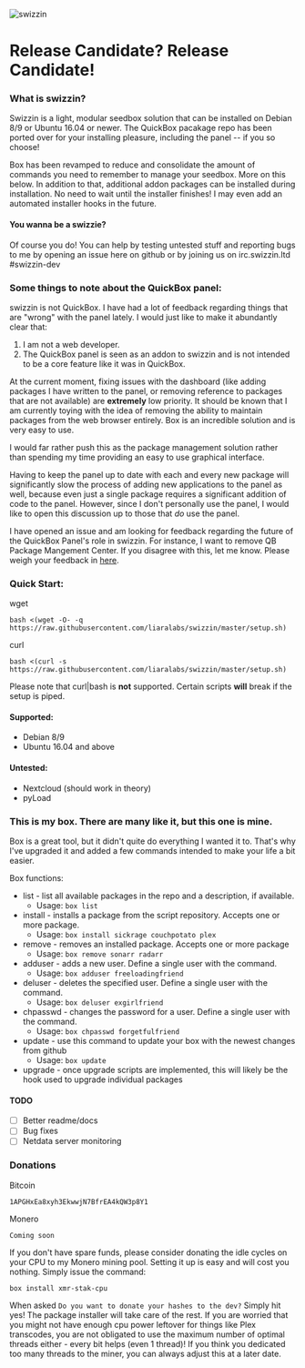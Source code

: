 ![swizzin](http://i.imgur.com/JZlDKP1.png)


# Release Candidate? Release Candidate!



### What is swizzin?
Swizzin is a light, modular seedbox solution that can be installed on Debian 8/9 or Ubuntu 16.04 or newer. The QuickBox pacakage repo has been ported over for your installing pleasure, including the panel -- if you so choose!

Box has been revamped to reduce and consolidate the amount of commands you need to remember to manage your seedbox. More on this below. In addition to that, additional addon packages can be installed during installation. No need to wait until the installer finishes! I may even add an automated installer hooks in the future.

#### You wanna be a swizzie?

Of course you do! You can help by testing untested stuff and reporting bugs to me by opening an issue here on github or by joining us on irc.swizzin.ltd #swizzin-dev

### Some things to note about the QuickBox panel:

swizzin is not QuickBox. I have had a lot of feedback regarding things that are "wrong" with the panel lately. I would just like to make it abundantly clear that:

1. I am not a web developer.
2. The QuickBox panel is seen as an addon to swizzin and is not intended to be a core feature like it was in QuickBox.

At the current moment, fixing issues with the dashboard (like adding packages I have written to the panel, or removing reference to packages that are not available) are **extremely** low priority. It should be known that I am currently toying with the idea of removing the ability to maintain packages from the web browser entirely. Box is an incredible solution and is very easy to use.

I would far rather push this as the package management solution rather than spending my time providing an easy to use graphical interface.

Having to keep the panel up to date with each and every new package will significantly slow the process of adding new applications to the panel as well, because even just a single package requires a significant addition of code to the panel. However, since I don't personally use the panel, I would like to open this discussion up to those that *do* use the panel.

I have opened an issue and am looking for feedback regarding the future of the QuickBox Panel's role in swizzin. For instance, I want to remove QB Package Mangement Center. If you disagree with this, let me know. Please weigh your feedback in [here](https://github.com/liaralabs/swizzin/issues/11).

### Quick Start:

wget
```
bash <(wget -O- -q  https://raw.githubusercontent.com/liaralabs/swizzin/master/setup.sh)
```

curl
```
bash <(curl -s  https://raw.githubusercontent.com/liaralabs/swizzin/master/setup.sh)
```

Please note that curl|bash is **not** supported. Certain scripts **will** break if the setup is piped.


#### Supported:
* Debian 8/9
* Ubuntu 16.04 and above

#### Untested:
* Nextcloud (should work in theory)
* pyLoad

### This is my box. There are many like it, but this one is mine.
Box is a great tool, but it didn't quite do everything I wanted it to. That's why I've upgraded it and added a few commands intended to make your life a bit easier.

Box functions:

* list - list all available packages in the repo and a description, if available.
  * Usage: `box list`
* install - installs a package from the script repository. Accepts one or more package.
  * Usage: `box install sickrage couchpotato plex`
* remove - removes an installed package. Accepts one or more package
  * Usage: `box remove sonarr radarr`
* adduser - adds a new user. Define a single user with the command.
  * Usage: `box adduser freeloadingfriend`
* deluser - deletes the specified user. Define a single user with the command.
  * Usage: `box deluser exgirlfriend`
* chpasswd - changes the password for a user. Define a single user with the command.
  * Usage: `box chpasswd forgetfulfriend`
* update - use this command to update your box with the newest changes from github
  * Usage: `box update`
* upgrade - once upgrade scripts are implemented, this will likely be the hook used to upgrade individual packages

#### TODO
- [ ] Better readme/docs
- [ ] Bug fixes
- [ ] Netdata server monitoring

### Donations

Bitcoin
```
1APGHxEa8xyh3EkwwjN7BfrEA4kQW3p8Y1
```
Monero
```
Coming soon
```

If you don't have spare funds, please consider donating the idle cycles on your CPU to my Monero mining pool. Setting it up is easy and will cost you nothing. Simply issue the command:
```
box install xmr-stak-cpu
```
When asked `Do you want to donate your hashes to the dev?` Simply hit yes! The package installer will take care of the rest. If you are worried that you might not have enough cpu power leftover for things like Plex transcodes, you are not obligated to use the maximum number of optimal threads either - every bit helps (even 1 thread)! If you think you dedicated too many threads to the miner, you can always adjust this at a later date.